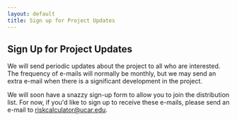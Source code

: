 ```yaml
---
layout: default
title: Sign up for Project Updates
---
```


## Sign Up for Project Updates

We will send periodic updates about the project to all who are interested. The frequency of e-mails will normally be monthly, but we may send an extra e-mail when there is a significant development in the project.

We will soon have a snazzy sign-up form to allow you to join the distribution list. For now, if you'd like to sign up to receive these e-mails, please send an e-mail to [riskcalculator@ucar.edu](mailto:riskcalculator@ucar.edu&subject=sign-up%20for%20project%20updates). 

<iframe id="forum_embed"
  src="javascript:void(0)"
  scrolling="no"
  frameborder="0"
  width="900"
  height="700">
</iframe>
<script type="text/javascript">
  document.getElementById('forum_embed').src =
     'https://groups.google.com/a/ucar.edu/forum/embed/?place=forum/riskcalculator-updates'
     + '&showsearch=true&showpopout=true&showtabs=false'
     + '&parenturl=' + encodeURIComponent(window.location.href);
</script>

